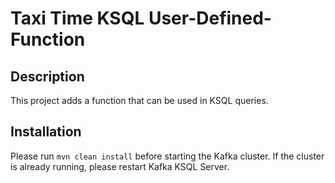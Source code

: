 # Taxi Time KSQL User-Defined-Function


## Description

This project adds a function that can be used in KSQL queries.


## Installation

Please run `mvn clean install` before starting the Kafka cluster. If the cluster is already running, please restart
Kafka KSQL Server.
